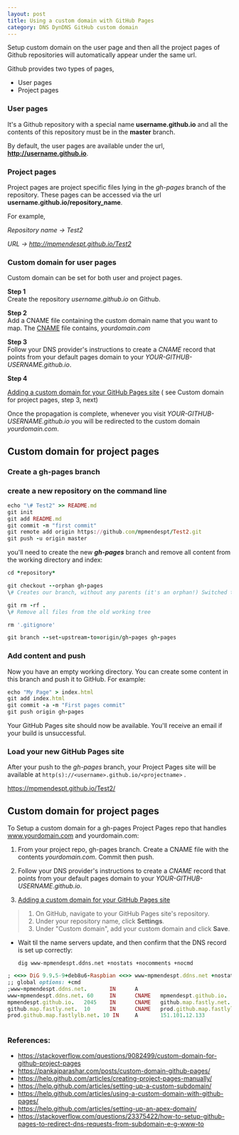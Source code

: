 ```yaml
---
layout: post
title: Using a custom domain with GitHub Pages
category: DNS DynDNS GitHub custom domain
---
```


Setup custom domain on the user page and then all the project pages of
Github repositories will automatically appear under the same url.

Github provides two types of pages,   
- User pages   
- Project pages

### User pages

It's a Github repository with a special name **username.github.io** and
all the contents of this repository must be in the **master** branch.

By default, the user pages are available under the url,
**http://username.github.io**.

### Project pages

Project pages are project specific files lying in the *gh-pages* branch
of the repository. These pages can be accessed via the url
**username.github.io/repository\_name**.

For example,

*Repository name -&gt; Test2*

*URL -&gt; http://mpmendespt.github.io/Test2*



### Custom domain for user pages

Custom domain can be set for both user and project pages.

**Step 1**   
Create the repository *username.github.io* on Github.

**Step 2**   
Add a CNAME file containing the custom domain name that you want to map.
The [CNAME] file contains, *yourdomain.com*

**Step 3**   
Follow your DNS provider's instructions to create a *CNAME* record that
points from your default pages domain to your
*YOUR-GITHUB-USERNAME.github.io*.

**Step 4**

[Adding a custom domain for your GitHub Pages site] ( see Custom domain for project pages, step 3, next)


Once the propagation is complete, whenever you visit
*YOUR-GITHUB-USERNAME.github.io* you will be redirected to the custom
domain *yourdomain.com*.

## Custom domain for project pages


### Create a gh-pages branch

### create a new repository on the command line

```ruby
echo "\# Test2" >> README.md   
git init   
git add README.md   
git commit -m "first commit"   
git remote add origin https://github.com/mpmendespt/Test2.git   
git push -u origin master
```


you'll need to create the new ***gh-pages*** branch and remove all content
from the working directory and index:

```ruby   
cd *repository*

git checkout --orphan gh-pages   
\# Creates our branch, without any parents (it's an orphan!) Switched to a new branch 'gh-pages'

git rm -rf .   
\# Remove all files from the old working tree

rm '.gitignore'

git branch --set-upstream-to=origin/gh-pages gh-pages   
```

### Add content and push

Now you have an empty working directory. You can create some content in
this branch and push it to GitHub. For example:

```ruby
echo "My Page" > index.html   
git add index.html   
git commit -a -m "First pages commit"    
git push origin gh-pages
```

Your GitHub Pages site should now be available. You'll receive an email
if your build is unsuccessful.

### Load your new GitHub Pages site

After your push to the *gh-pages* branch, your Project Pages site will
be available at
```http(s)://<username>.github.io/<projectname>``` .

<https://mpmendespt.github.io/Test2/>

## Custom domain for project pages

To Setup a custom domain for a gh-pages Project Pages repo that handles
www.yourdomain.com and yourdomain.com:

1.  From your project repo, gh-pages branch. Create a CNAME file with
    the contents *yourdomain.com*. Commit then push.

2.  Follow your DNS provider's instructions to create a *CNAME* record
    that points from your default pages domain to your
    *YOUR-GITHUB-USERNAME.github.io*.
3.  [Adding a custom domain for your GitHub Pages site](https://help.github.com/articles/adding-or-removing-a-custom-domain-for-your-github-pages-site/)   

>  1.  On GitHub, navigate to your GitHub Pages site's repository.   
>  2.  Under your repository name, click **Settings**.    
>  3.  Under "Custom domain", add your custom domain and click **Save**.      



- Wait til the name servers update, and then confirm that the DNS record is set up correctly:

    ```dig www-mpmendespt.ddns.net +nostats +nocomments +nocmd```


```ruby
; <<>> DiG 9.9.5-9+deb8u6-Raspbian <<>> www-mpmendespt.ddns.net +nostats +nocomments +nocmd   
;; global options: +cmd     
;www-mpmendespt.ddns.net.       IN      A   
www-mpmendespt.ddns.net. 60     IN      CNAME   mpmendespt.github.io.   
mpmendespt.github.io.   2045    IN      CNAME   github.map.fastly.net.   
github.map.fastly.net.  10      IN      CNAME   prod.github.map.fastlylb.net.   
prod.github.map.fastlylb.net. 10 IN     A       151.101.12.133   
 
```


### References:

- <https://stackoverflow.com/questions/9082499/custom-domain-for-github-project-pages>   
- <https://pankajparashar.com/posts/custom-domain-github-pages/>   
- <https://help.github.com/articles/creating-project-pages-manually/>   
- <https://help.github.com/articles/setting-up-a-custom-subdomain/>   
- <https://help.github.com/articles/using-a-custom-domain-with-github-pages/>   
- <https://help.github.com/articles/setting-up-an-apex-domain/>   
- <https://stackoverflow.com/questions/23375422/how-to-setup-github-pages-to-redirect-dns-requests-from-subdomain-e-g-www-to>


[CNAME]: https://github.com/pankajparashar/pankajparashar.github.io/blob/master/CNAME
[Adding a custom domain for your GitHub Pages site]: https://help.github.com/articles/adding-or-removing-a-custom-domain-for-your-github-pages-site/
